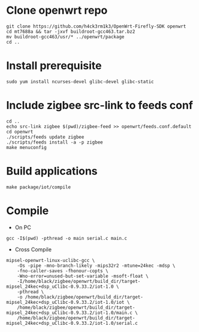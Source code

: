 # Clone openwrt repo

```
git clone https://github.com/h4ck3rm1k3/OpenWrt-Firefly-SDK openwrt
cd mt7688a && tar -jxvf buildroot-gcc463.tar.bz2
mv buildroot-gcc463/usr/* ../openwrt/package
cd ..
```

# Install prerequisite

```
sudo yum install ncurses-devel glibc-devel glibc-static  
```

# Include zigbee src-link to feeds conf

```
cd ..
echo src-link zigbee $(pwd)/zigbee-feed >> openwrt/feeds.conf.default
cd openwrt
./scripts/feeds update zigbee
./scripts/feeds install -a -p zigbee
make menuconfig
```

# Build applications

```
make package/iot/compile
```

# Compile

- On PC
```
gcc -I$(pwd) -pthread -o main serial.c main.c
```

- Cross Compile
```
mipsel-openwrt-linux-uclibc-gcc \
    -Os -pipe -mno-branch-likely -mips32r2 -mtune=24kec -mdsp \
    -fno-caller-saves -fhonour-copts \
    -Wno-error=unused-but-set-variable -msoft-float \
    -I/home/black/zigbee/openwrt/build_dir/target-mipsel_24kec+dsp_uClibc-0.9.33.2/iot-1.0 \
    -pthread \
    -o /home/black/zigbee/openwrt/build_dir/target-mipsel_24kec+dsp_uClibc-0.9.33.2/iot-1.0/iot \
    /home/black/zigbee/openwrt/build_dir/target-mipsel_24kec+dsp_uClibc-0.9.33.2/iot-1.0/main.c \
    /home/black/zigbee/openwrt/build_dir/target-mipsel_24kec+dsp_uClibc-0.9.33.2/iot-1.0/serial.c
```